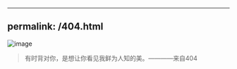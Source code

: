 

---
permalink: /404.html
---


![image](https://user-images.githubusercontent.com/59243825/120899712-a9eee600-c663-11eb-844f-0ab944965623.png)

>有时背对你，是想让你看见我鲜为人知的美。————来自404

